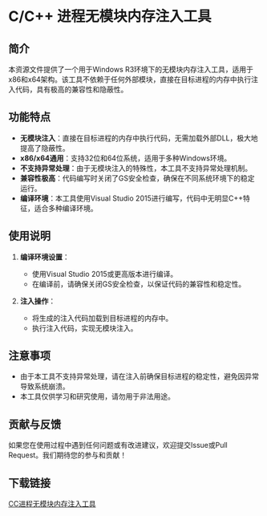 # C/C++ 进程无模块内存注入工具

## 简介

本资源文件提供了一个用于Windows R3环境下的无模块内存注入工具，适用于x86和x64架构。该工具不依赖于任何外部模块，直接在目标进程的内存中执行注入代码，具有极高的兼容性和隐蔽性。

## 功能特点

- **无模块注入**：直接在目标进程的内存中执行代码，无需加载外部DLL，极大地提高了隐蔽性。
- **x86/x64通用**：支持32位和64位系统，适用于多种Windows环境。
- **不支持异常处理**：由于无模块注入的特殊性，本工具不支持异常处理机制。
- **兼容性极高**：代码编写时关闭了GS安全检查，确保在不同系统环境下的稳定运行。
- **编译环境**：本工具使用Visual Studio 2015进行编写，代码中无明显C++特征，适合多种编译环境。

## 使用说明

1. **编译环境设置**：
   - 使用Visual Studio 2015或更高版本进行编译。
   - 在编译前，请确保关闭GS安全检查，以保证代码的兼容性和稳定性。

2. **注入操作**：
   - 将生成的注入代码加载到目标进程的内存中。
   - 执行注入代码，实现无模块注入。

## 注意事项

- 由于本工具不支持异常处理，请在注入前确保目标进程的稳定性，避免因异常导致系统崩溃。
- 本工具仅供学习和研究使用，请勿用于非法用途。

## 贡献与反馈

如果您在使用过程中遇到任何问题或有改进建议，欢迎提交Issue或Pull Request。我们期待您的参与和贡献！

## 下载链接

[CC进程无模块内存注入工具](https://pan.quark.cn/s/929f42e56eb0)